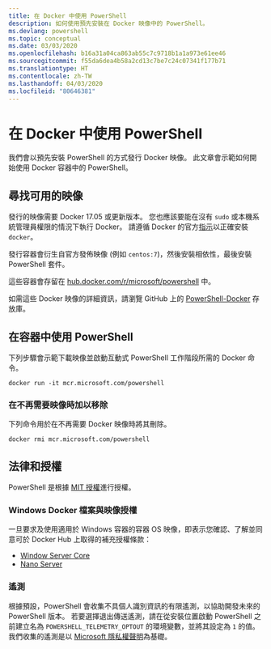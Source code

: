 ```yaml
---
title: 在 Docker 中使用 PowerShell
description: 如何使用預先安裝在 Docker 映像中的 PowerShell。
ms.devlang: powershell
ms.topic: conceptual
ms.date: 03/03/2020
ms.openlocfilehash: b16a31a04ca863ab55c7c9718b1a1a973e61ee46
ms.sourcegitcommit: f55da6dea4b58a2cd13c7be7c24c07341f177b71
ms.translationtype: HT
ms.contentlocale: zh-TW
ms.lasthandoff: 04/03/2020
ms.locfileid: "80646381"
---
```

# <a name="using-powershell-in-docker"></a>在 Docker 中使用 PowerShell

我們會以預先安裝 PowerShell 的方式發行 Docker 映像。 此文章會示範如何開始使用 Docker 容器中的 PowerShell。

## <a name="finding-available-images"></a>尋找可用的映像

發行的映像需要 Docker 17.05 或更新版本。 您也應該要能在沒有 `sudo` 或本機系統管理員權限的情況下執行 Docker。 請遵循 Docker 的官方[指示][install]以正確安裝 `docker`。

發行容器會衍生自官方發佈映像 (例如 `centos:7`)，然後安裝相依性，最後安裝 PowerShell 套件。

這些容器會存留在 [hub.docker.com/r/microsoft/powershell][docker-release] 中。

如需這些 Docker 映像的詳細資訊，請瀏覽 GitHub 上的 [PowerShell-Docker][PowerShell-Docker] 存放庫。

## <a name="using-powershell-in-a-container"></a>在容器中使用 PowerShell

下列步驟會示範下載映像並啟動互動式 PowerShell 工作階段所需的 Docker 命令。

```console
docker run -it mcr.microsoft.com/powershell
```

### <a name="remove-the-image-when-no-longer-needed"></a>在不再需要映像時加以移除

下列命令用於在不再需要 Docker 映像時將其刪除。

```console
docker rmi mcr.microsoft.com/powershell
```

## <a name="legal-and-licensing"></a>法律和授權

PowerShell 是根據 [MIT 授權][]進行授權。

### <a name="windows-docker-file-and-image-licenses"></a>Windows Docker 檔案與映像授權

一旦要求及使用適用於 Windows 容器的容器 OS 映像，即表示您確認、了解並同意可於 Docker Hub 上取得的補充授權條款：

- [Window Server Core][Window Server Core]
- [Nano Server][Nano Server]

### <a name="telemetry"></a>遙測

根據預設，PowerShell 會收集不具個人識別資訊的有限遙測，以協助開發未來的 PowerShell 版本。 若要選擇退出傳送遙測，請在從安裝位置啟動 PowerShell 之前建立名為 `POWERSHELL_TELEMETRY_OPTOUT` 的環境變數，並將其設定為 `1` 的值。 我們收集的遙測是以 [Microsoft 隱私權聲明][privacy]為基礎。

<!-- link references -->
[install]: https://docs.docker.com/engine/installation/
[docker-release]: https://hub.docker.com/r/microsoft/powershell/
[appinsights]: https://azure.microsoft.com/services/application-insights/
[MIT 授權]: https://github.com/PowerShell/PowerShell/tree/master/LICENSE.txt
[PowerShell-Docker]: https://github.com/PowerShell/PowerShell-Docker
[Window Server Core]: https://hub.docker.com/r/microsoft/windowsservercore/
[Nano Server]: https://hub.docker.com/r/microsoft/nanoserver/
[privacy]: https://privacy.microsoft.com/privacystatement/
